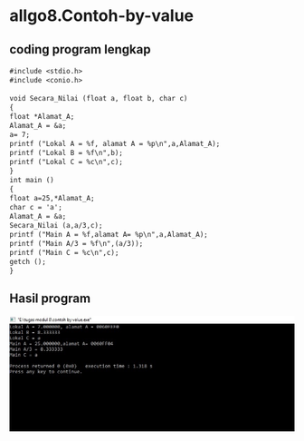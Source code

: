 # allgo8.Contoh-by-value


## coding program lengkap

    #include <stdio.h>
    #include <conio.h>

    void Secara_Nilai (float a, float b, char c)
    {
    float *Alamat_A;
    Alamat_A = &a;
    a= 7;
    printf ("Lokal A = %f, alamat A = %p\n",a,Alamat_A);
    printf ("Lokal B = %f\n",b);
    printf ("Lokal C = %c\n",c);
    }
    int main ()
    {
    float a=25,*Alamat_A;
    char c = 'a';
    Alamat_A = &a;
    Secara_Nilai (a,a/3,c);
    printf ("Main A = %f,alamat A= %p\n",a,Alamat_A);
    printf ("Main A/3 = %f\n",(a/3));
    printf ("Main C = %c\n",c);
    getch ();
    }

## Hasil program


![img](https://raw.githubusercontent.com/nurasiyah/allgo8.Contoh-by-value/master/contoh%20by%20value.jpg)
